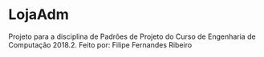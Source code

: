 # LojaAdm
Projeto para a disciplina de Padrões de Projeto do Curso de Engenharia de Computação 2018.2. Feito por: Filipe Fernandes Ribeiro
